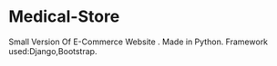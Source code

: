 # Medical-Store
Small Version Of E-Commerce Website .
Made in Python.
Framework used:Django,Bootstrap.

